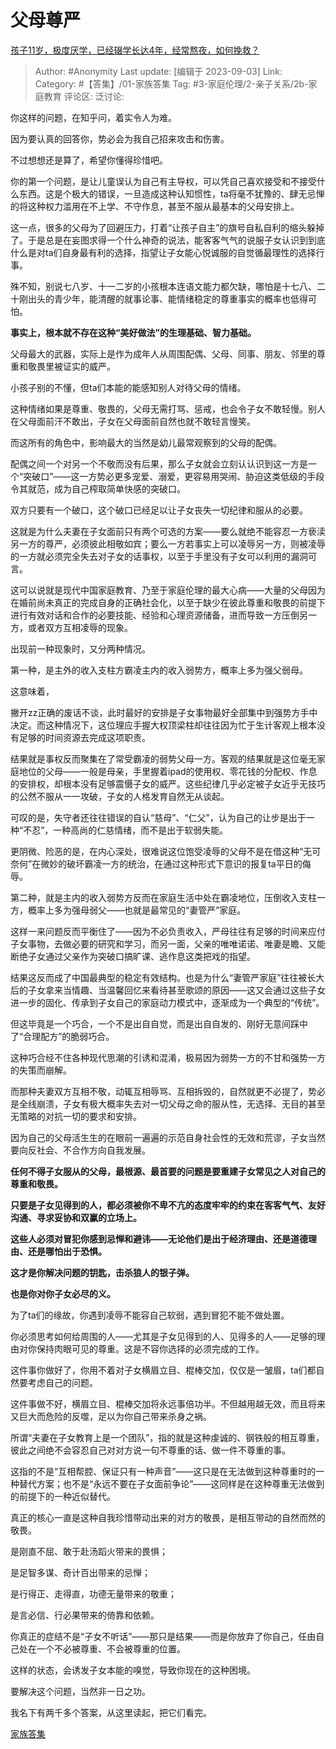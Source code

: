 # 父母尊严
[孩子11岁，极度厌学，已经辍学长达4年，经常熬夜，如何挽救？](https://www.zhihu.com/question/620035176/answer/3194629543)

> Author: #Anonymity
> Last update: [编辑于 2023-09-03]
> Link:
> Category: #【答集】/01-家族答集
> Tag: #3-家庭伦理/2-亲子关系/2b-家庭教育
> 评论区:
> 泛讨论:

你这样的问题，在知乎问，着实令人为难。

因为要认真的回答你，势必会为我自己招来攻击和伤害。

不过想想还是算了，希望你懂得珍惜吧。

你的第一个问题，是让儿童误认为自己有主导权，可以凭自己喜欢接受和不接受什么东西。这是个极大的错误，一旦造成这种认知惯性，ta将毫不犹豫的、肆无忌惮的将这种权力滥用在不上学、不守作息，甚至不服从最基本的父母安排上。

这一点，很多的父母为了回避压力，打着“让孩子自主”的旗号自私自利的缩头躲掉了。于是总是在妄图求得一个什么神奇的说法，能客客气气的说服子女认识到到底什么是对ta们自身最有利的选择，指望让子女能心悦诚服的自觉循最理性的选择行事。

殊不知，别说七八岁、十一二岁的小孩根本连语文能力都欠缺，哪怕是十七八、二十刚出头的青少年，能清醒的就事论事、能情绪稳定的尊重事实的概率也低得可怕。

**事实上，根本就不存在这种“美好做法”的生理基础、智力基础。**

父母最大的武器，实际上是作为成年人从周围配偶、父母、同事、朋友、邻里的尊重和敬畏里被证实的威严。

小孩子别的不懂，但ta们本能的能感知别人对待父母的情绪。

这种情绪如果是尊重、敬畏的，父母无需打骂、惩戒，也会令子女不敢轻慢。别人在父母面前汗不敢出，子女在父母面前自然也就不敢轻言慢笑。

而这所有的角色中，影响最大的当然是幼儿最常观察到的父母的配偶。

配偶之间一个对另一个不敬而没有后果，那么子女就会立刻认认识到这一方是一个“突破口”——这一方势必更多宠爱、溺爱，更容易用哭闹、胁迫这类低级的手段令其就范，成为自己榨取简单快感的突破口。

双方只要有一个破口，这个破口已经足以让子女丧失一切纪律和服从的必要。

这就是为什么夫妻在子女面前只有两个可选的方案——要么就绝不能容忍一方亵渎另一方的尊严，必须彼此相敬如宾；要么一方若事实上可以凌辱另一方，则被凌辱的一方就必须完全失去对子女的话事权，以至于手里没有子女可以利用的漏洞可言。

这可以说就是现代中国家庭教育、乃至于家庭伦理的最大心病——大量的父母因为在婚前尚未真正的完成自身的正确社会化，以至于缺少在彼此尊重和敬畏的前提下进行有效对话和合作的必要技能、经验和心理资源储备，进而导致一方压倒另一方，或者双方互相凌辱的现象。

出现前一种现象时，又分两种情况。

第一种，是主外的收入支柱方霸凌主内的收入弱势方，概率上多为强父弱母。

这意味着，

撇开zz正确的废话不谈，此时最好的安排是子女事物最好全部集中到强势方手中决定。而这种情况下，这位理应手握大权顶梁柱却往往因为忙于生计客观上根本没有足够的时间资源去完成这项职责。

结果就是事权反而聚集在了常受霸凌的弱势父母一方。客观的结果就是这位毫无家庭地位的父母——一般是母亲，手里握着ipad的使用权、零花钱的分配权、作息的安排权，却根本没有足够震慑子女的威严。这些纪律几乎必定被子女近乎无技巧的公然不服从一一攻破，子女的人格发育自然无从谈起。

可叹的是，失守者还往往错误的自认“慈母”、“仁父”，认为自己的让步是出于一种“不忍”，一种高尚的仁慈情绪，而不是出于软弱失能。

更阴微、险恶的是，在内心深处，很难说这位饱受凌辱的父母不是在借这种“无可奈何”在微妙的破坏霸凌一方的统治，在通过这种形式下意识的报复ta平日的侮辱。

第二种，就是主内的收入弱势方反而在家庭生活中处在霸凌地位，压倒收入支柱一方，概率上多为强母弱父——也就是最常见的“妻管严”家庭。

这样一来问题反而平衡住了——因为不必负责收入，严母往往有足够的时间来应付子女事物，去做必要的研究和学习，而另一面，父亲的唯唯诺诺、唯妻是瞻、又能断绝子女通过父亲作为突破口搞旷课、逃作息这类把戏的指望。

结果这反而成了中国最典型的稳定有效结构。也是为什么“妻管严家庭”往往被长大后的子女拿来当情趣、当温馨回忆来看待甚至歌颂的原因——这又会通过这些子女进一步的固化、传承到子女自己的家庭动力模式中，逐渐成为一个典型的“传统”。

但这毕竟是一个巧合，一个不是出自自觉，而是出自自发的、刚好无意间踩中了“合理配方”的脆弱巧合。

这种巧合经不住各种现代思潮的引诱和混淆，极易因为弱势一方的不甘和强势一方的失策而崩解。

而那种夫妻双方互相不敬，动辄互相辱骂、互相拆毁的，自然就更不必提了，势必是全线崩溃，子女有极大概率失去对一切父母之命的服从性，无选择、无目的甚至无策略的对抗一切的要求和安排。

因为自己的父母活生生的在眼前一遍遍的示范自身社会性的无效和荒谬，子女当然要向反社会、不合作方向自我发展。

**任何不得子女服从的父母，最根源、最首要的问题是要重建子女常见之人对自己的尊重和敬畏。**

**只要是子女见得到的人，都必须被你不卑不亢的态度牢牢的约束在客客气气、友好沟通、寻求妥协和双赢的立场上。**

**这些人必须对冒犯你感到忌惮和避讳——无论他们是出于经济理由、还是道德理由、还是哪怕出于恐惧。**

**这才是你解决问题的钥匙，击杀狼人的银子弹。**

**也是你对你子女必尽的义。**

为了ta们的缘故，你遇到凌辱不能容自己软弱，遇到冒犯不能不做处置。

你必须思考如何给周围的人——尤其是子女见得到的人、见得多的人——足够的理由对你保持肉眼可见的尊重。这是不容你选择的必须完成的工作。

这件事你做好了，你用不着对子女横眉立目、棍棒交加，仅仅是一皱眉，ta们都自然要考虑自己的问题。

这件事做不好，横眉立目、棍棒交加将永远事倍功半。不但越用越无效，而且将来又巨大而危险的反噬，足以为你自己带来杀身之祸。

所谓“夫妻在子女教育上是一个团队”，指的就是这种虔诚的、钢铁般的相互尊重，彼此之间绝不会容忍自己对对方说一句不尊重的话、做一件不尊重的事。

这指的不是“互相帮腔、保证只有一种声音”——这只是在无法做到这种尊重时的一种替代方案；也不是“永远不要在子女面前争论”——这同样是在这种尊重无法做到的前提下的一种近似替代。

真正的核心一直是这种自我珍惜带动出来的对方的敬畏，是相互带动的自然而然的敬畏。

是刚直不屈、敢于赴汤蹈火带来的畏惧；

是足智多谋、奇计百出带来的忌惮；

是行得正、走得直，功德无量带来的敬重；

是言必信、行必果带来的倚靠和依赖。

你真正的症结不是“子女不听话”——那只是结果——而是你放弃了你自己，任由自己处在一个不必被尊重、不会被尊重的位置。

这样的状态，会诱发子女本能的嗅觉，导致你现在的这种困境。

要解决这个问题，当然非一日之功。

我名下有两千多个答案，从这里读起，把它们看完。

[家族答集](https://zhihu.com/collection/378738313)
